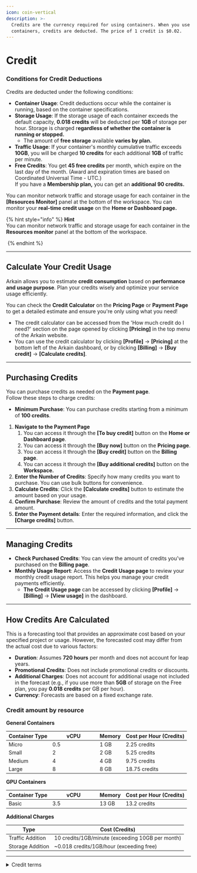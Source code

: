 ```yaml
---
icon: coin-vertical
description: >-
  Credits are the currency required for using containers. When you use
  containers, credits are deducted. The price of 1 credit is $0.02.
---
```


# Credit

### **Conditions for Credit Deductions**

Credits are deducted under the following conditions:

* **Container Usage**: Credit deductions occur while the container is running, based on the container specifications.
* **Storage Usage**: If the storage usage of each container exceeds the default capacity, **0.018 credits** will be deducted per **1GB** of storage per hour. Storage is charged r**egardless of whether the container is running or stopped.**&#x20;
  * The amount of **free storage** available **varies by plan.**
* **Traffic Usage**: If your container's monthly cumulative traffic exceeds **10GB**, you will be charged **10 credits** for each additional **1GB** of traffic per minute.&#x20;
* **Free Credits**: You get **45 free credits** per month, which expire on the last day of the month. (Award and expiration times are based on Coordinated Universal Time - UTC.)\
  If you have a **Membership plan,** you can get an **additional 90 credits.**

You can monitor network traffic and storage usage for each container in the **\[Resources Monitor]** panel at the bottom of the workspace. You can monitor your **real-time credit usage** on the **Home or Dashboard page.**

{% hint style="info" %}
**Hint**\
You can monitor network traffic and storage usage for each container in the **Resources monitor** panel at the bottom of the workspace.

<img src="../.gitbook/assets/스크린샷 2025-02-24 오후 1.07.38.png" alt="" data-size="original">
{% endhint %}

***

## **Calculate Your Credit Usage**

Arkain allows you to estimate **credit consumption** based on **performance and usage purpose**. Plan your credits wisely and optimize your service usage efficiently.&#x20;

You can check the **Credit Calculator** on the **Pricing Page** or **Payment Page** to get a detailed estimate and ensure you're only using what you need!&#x20;

* The credit calculator can be accessed from the 'How much credit do I need?' section on the page opened by clicking **\[Pricing]** in the top menu of the Arkain website.
* You can use the credit calculator by clicking **\[Profile]** → **\[Pricing]** at the bottom left of the Arkain dashboard, or by clicking **\[Billing]** → **\[Buy credit]** → **\[Calculate credits]**.

***

## Purchasing Credits

You can purchase credits as needed on the **Payment page**. \
Follow these steps to charge credits:

* **Minimum Purchase**: You can purchase credits starting from a minimum of **100 credits**.&#x20;

1. **Navigate to the Payment Page**
   1. You can access it through the **\[To buy credit]** button on the **Home or Dashboard page**.
   2. You can access it through the **\[Buy now]** button on the **Pricing page**.
   3. You can access it through the **\[Buy credit]** button on the **Billing page**.
   4. You can access it through the **\[Buy additional credits]** button on the **Workspace.**
2. **Enter the Number of Credits**: Specify how many credits you want to purchase. You can use bulk buttons for convenience.&#x20;
3. **Calculate Credits**: Click the **\[Calculate credits]** button to estimate the amount based on your usage.&#x20;
4. **Confirm Purchase**: Review the amount of credits and the total payment amount.&#x20;
5. **Enter the Payment details**: Enter the required information, and click the **\[Charge credits]** button.&#x20;

***

## Managing Credits

* **Check Purchased Credits**: You can view the amount of credits you've purchased on the **Billing page**.&#x20;
* **Monthly Usage Report**: Access the **Credit Usage page** to review your monthly credit usage report. This helps you manage your credit payments efficiently.&#x20;
  * **The Credit Usage page** can be accessed by clicking **\[Profile]** → **\[Billing]** → **\[View usage]** in the dashboard.

***

## How Credits Are Calculated

This is a forecasting tool that provides an approximate cost based on your specified project or usage. However, the forecasted cost may differ from the actual cost due to various factors:

* **Duration**: Assumes **720 hours** per month and does not account for leap years.&#x20;
* **Promotional Credits**: Does not include promotional credits or discounts.
* **Additional Charges**: Does not account for additional usage not included in the forecast (e.g., if you use more than **5GB** of storage on the Free plan, you pay **0.018 credits** per GB per hour).&#x20;
* **Currency**: Forecasts are based on a fixed exchange rate.

### Credit amount by resource <a href="#credit-amount-by-resource" id="credit-amount-by-resource"></a>

**General Containers**

<table><thead><tr><th>Container Type</th><th width="115">vCPU</th><th>Memory</th><th>Cost per Hour (Credits)</th></tr></thead><tbody><tr><td>Micro</td><td>0.5</td><td>1 GB</td><td>2.25 credits</td></tr><tr><td>Small</td><td>2</td><td>2 GB</td><td>5.25 credits</td></tr><tr><td>Medium</td><td>4</td><td>4 GB</td><td>9.75 credits</td></tr><tr><td>Large</td><td>8</td><td>8 GB</td><td>18.75 credits</td></tr></tbody></table>

**GPU Containers**

<table><thead><tr><th>Container Type</th><th width="115">vCPU</th><th>Memory</th><th>Cost per Hour (Credits)</th></tr></thead><tbody><tr><td>Basic</td><td>3.5</td><td>13 GB</td><td>13.2 credits</td></tr></tbody></table>

**Additional Charges**

| Type             | Cost (Credits)                                   |
| ---------------- | ------------------------------------------------ |
| Traffic Addition | 10 credits/1GB/minute (exceeding 10GB per month) |
| Storage Addition | \~0.018 credits/1GB/hour (exceeding free)        |

***

<details>

<summary>Credit terms</summary>



* This policy constitutes part of the[ Arkain](https://accounts.goorm.io/terms) Terms of Service, and any matters not specified in this policy shall be governed by the terms and conditions of the Arkain Terms of Service.

- By paying for Arkain credits, you are deemed to have agreed to the paid service agreement.

* Members may withdraw their subscription within 7 days from the date of subscription. However, if the contents of the contract are different from the contents displayed or advertised by the company or if the contents of the contract are different from the contents of the contract, the subscription may be withdrawn within 1 month from the date of subscription or within 14 days from the date on which the fact was known or could have been known.

- Arkain may provide credits to members based on promotions or members’ activity history, and the conditions and details of credit provision will be announced separately through Arkain.

* If a member’s service is restricted or the member withdraws due to the member’s fault, the remaining credits will be forfeited and the member cannot claim repayment or compensation for the forfeited credits. However, if the member’s service restriction is lifted, the credits will not be forfeited.

- Arkain may change the price of credits at any time and will not compensate members for any loss caused by the changed price.

</details>
